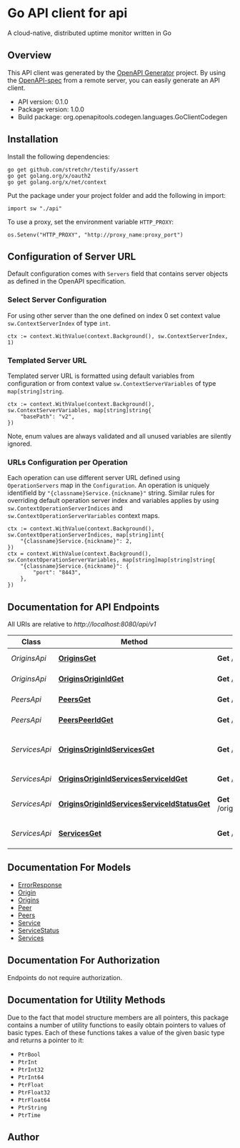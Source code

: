 # Go API client for api

A cloud-native, distributed uptime monitor written in Go

## Overview
This API client was generated by the [OpenAPI Generator](https://openapi-generator.tech) project.  By using the [OpenAPI-spec](https://www.openapis.org/) from a remote server, you can easily generate an API client.

- API version: 0.1.0
- Package version: 1.0.0
- Build package: org.openapitools.codegen.languages.GoClientCodegen

## Installation

Install the following dependencies:

```shell
go get github.com/stretchr/testify/assert
go get golang.org/x/oauth2
go get golang.org/x/net/context
```

Put the package under your project folder and add the following in import:

```golang
import sw "./api"
```

To use a proxy, set the environment variable `HTTP_PROXY`:

```golang
os.Setenv("HTTP_PROXY", "http://proxy_name:proxy_port")
```

## Configuration of Server URL

Default configuration comes with `Servers` field that contains server objects as defined in the OpenAPI specification.

### Select Server Configuration

For using other server than the one defined on index 0 set context value `sw.ContextServerIndex` of type `int`.

```golang
ctx := context.WithValue(context.Background(), sw.ContextServerIndex, 1)
```

### Templated Server URL

Templated server URL is formatted using default variables from configuration or from context value `sw.ContextServerVariables` of type `map[string]string`.

```golang
ctx := context.WithValue(context.Background(), sw.ContextServerVariables, map[string]string{
	"basePath": "v2",
})
```

Note, enum values are always validated and all unused variables are silently ignored.

### URLs Configuration per Operation

Each operation can use different server URL defined using `OperationServers` map in the `Configuration`.
An operation is uniquely identifield by `"{classname}Service.{nickname}"` string.
Similar rules for overriding default operation server index and variables applies by using `sw.ContextOperationServerIndices` and `sw.ContextOperationServerVariables` context maps.

```
ctx := context.WithValue(context.Background(), sw.ContextOperationServerIndices, map[string]int{
	"{classname}Service.{nickname}": 2,
})
ctx = context.WithValue(context.Background(), sw.ContextOperationServerVariables, map[string]map[string]string{
	"{classname}Service.{nickname}": {
		"port": "8443",
	},
})
```

## Documentation for API Endpoints

All URIs are relative to *http://localhost:8080/api/v1*

Class | Method | HTTP request | Description
------------ | ------------- | ------------- | -------------
*OriginsApi* | [**OriginsGet**](docs/OriginsApi.md#originsget) | **Get** /origins | Retrieve all origins
*OriginsApi* | [**OriginsOriginIdGet**](docs/OriginsApi.md#originsoriginidget) | **Get** /origins/{originId} | Retrieve an origin
*PeersApi* | [**PeersGet**](docs/PeersApi.md#peersget) | **Get** /peers | Retrieve all peers
*PeersApi* | [**PeersPeerIdGet**](docs/PeersApi.md#peerspeeridget) | **Get** /peers/{peerId} | Retrieve a peer
*ServicesApi* | [**OriginsOriginIdServicesGet**](docs/ServicesApi.md#originsoriginidservicesget) | **Get** /origins/{originId}/services | Retrieve all monitored services for an origin
*ServicesApi* | [**OriginsOriginIdServicesServiceIdGet**](docs/ServicesApi.md#originsoriginidservicesserviceidget) | **Get** /origins/{originId}/services/{serviceId} | Retrieve a service
*ServicesApi* | [**OriginsOriginIdServicesServiceIdStatusGet**](docs/ServicesApi.md#originsoriginidservicesserviceidstatusget) | **Get** /origins/{originId}/services/{serviceId}/status | Retrieve the status of a service
*ServicesApi* | [**ServicesGet**](docs/ServicesApi.md#servicesget) | **Get** /services | Retrieve all monitored services


## Documentation For Models

 - [ErrorResponse](docs/ErrorResponse.md)
 - [Origin](docs/Origin.md)
 - [Origins](docs/Origins.md)
 - [Peer](docs/Peer.md)
 - [Peers](docs/Peers.md)
 - [Service](docs/Service.md)
 - [ServiceStatus](docs/ServiceStatus.md)
 - [Services](docs/Services.md)


## Documentation For Authorization

 Endpoints do not require authorization.


## Documentation for Utility Methods

Due to the fact that model structure members are all pointers, this package contains
a number of utility functions to easily obtain pointers to values of basic types.
Each of these functions takes a value of the given basic type and returns a pointer to it:

* `PtrBool`
* `PtrInt`
* `PtrInt32`
* `PtrInt64`
* `PtrFloat`
* `PtrFloat32`
* `PtrFloat64`
* `PtrString`
* `PtrTime`

## Author



